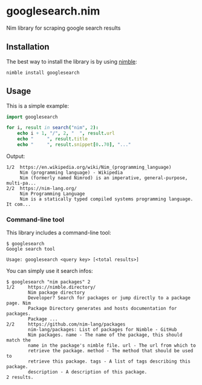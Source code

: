 # googlesearch.nim
Nim library for scraping google search results

## Installation

The best way to install the library is by using [nimble](https://github.com/nim-lang/nimble):

    nimble install googlesearch

## Usage

This is a simple example:
```nim
import googlesearch

for i, result in search("nim", 2):
    echo i + 1, "/", 2, "  ", result.url
    echo "     ", result.title
    echo "     ", result.snippet[0..70], "..."
```

Output:
```
1/2  https://en.wikipedia.org/wiki/Nim_(programming_language)
     Nim (programming language) - Wikipedia
     Nim (formerly named Nimrod) is an imperative, general-purpose, multi-pa...
2/2  https://nim-lang.org/
     Nim Programming Language
     Nim is a statically typed compiled systems programming language. It com...
```

### Command-line tool

This library includes a command-line tool:
```
$ googlesearch
Google search tool

Usage: googlesearch <query key> [<total results>]
```

You can simply use it search infos:
```
$ googlesearch "nim packages" 2
1/2     https://nimble.directory/
        Nim package directory
        Developer? Search for packages or jump directly to a package page. Nim
        Package Directory generates and hosts documentation for packages.
        Package ...
2/2     https://github.com/nim-lang/packages
        nim-lang/packages: List of packages for Nimble - GitHub
        Nim packages. name - The name of the package, this should match the
        name in the package's nimble file. url - The url from which to
        retrieve the package. method - The method that should be used to
        retrieve this package. tags - A list of tags describing this package.
        description - A description of this package.
2 results.
```
